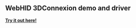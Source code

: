 ## WebHID 3DConnexion demo and driver

**[Try it out here!](https://larsgk.github.io/webhid-space)**